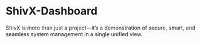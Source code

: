 # ShivX-Dashboard
ShivX is more than just a project—it’s a demonstration of secure, smart, and seamless system management in a single unified view.
